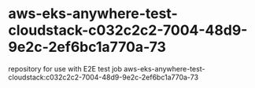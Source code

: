 # aws-eks-anywhere-test-cloudstack-c032c2c2-7004-48d9-9e2c-2ef6bc1a770a-73
repository for use with E2E test job aws-eks-anywhere-test-cloudstack:c032c2c2-7004-48d9-9e2c-2ef6bc1a770a-73
